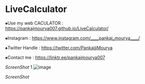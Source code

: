 # LiveCalculator



♠Use my web CACULATOR :
https://pankajmourya007.github.io/LiveCalculator/





♠Instagram :
https://www.instagram.com/____pankaj_mourya____/





♠Twitter Handle :
https://twitter.com/PankajjjMourya



♠Contact me :
https://linktr.ee/pankajmourya007


*ScreenShot* 1
![image](https://github.com/pankajmourya007/LiveCalculator/assets/85764254/264785d3-3ff2-4303-ac37-e755d414068b)


*ScreenShot*
